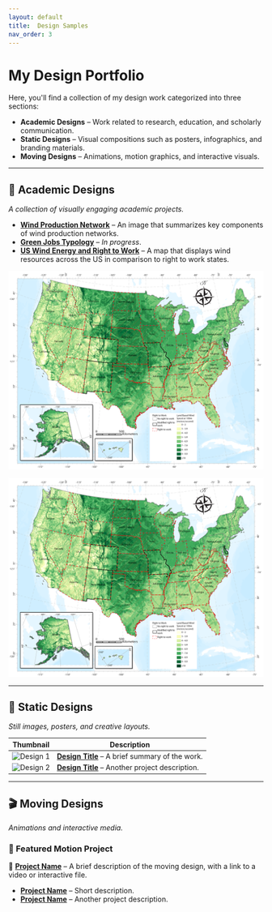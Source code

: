 ```yaml
---
layout: default
title:  Design Samples
nav_order: 3
---
```

# My Design Portfolio  

Here, you'll find a collection of my design work categorized into three sections:  

- **Academic Designs** – Work related to research, education, and scholarly communication.  
- **Static Designs** – Visual compositions such as posters, infographics, and branding materials.  
- **Moving Designs** – Animations, motion graphics, and interactive visuals.  

---

## 📖 Academic Designs  
_A collection of visually engaging academic projects._  

- **[Wind Production Network](#)** – An image that summarizes key components of wind production networks.  
- **[Green Jobs Typology](#)** – _In progress_.
- **[US Wind Energy and Right to Work](content/img/RightToWorkUsFinal.png)** – A map that displays wind resources across the US in comparison to right to work states.
<img src="content/img/RightToWorkUsFinal.png" alt="map of the US with wind energy" width="600">

![US Wind and Right to Work Map](content/img/RightToWorkUsFinal.png)


---

## 🎨 Static Designs  
_Still images, posters, and creative layouts._  

| Thumbnail | Description |
|-----------|------------|
| ![Design 1](image-link.jpg) | **[Design Title](#)** – A brief summary of the work. |
| ![Design 2](image-link.jpg) | **[Design Title](#)** – Another project description. |

---

## 🎬 Moving Designs  
_Animations and interactive media._  

### 📌 Featured Motion Project  
🎥 **[Project Name](#)** – A brief description of the moving design, with a link to a video or interactive file.  

- **[Project Name](#)** – Short description.  
- **[Project Name](#)** – Another project description.  

